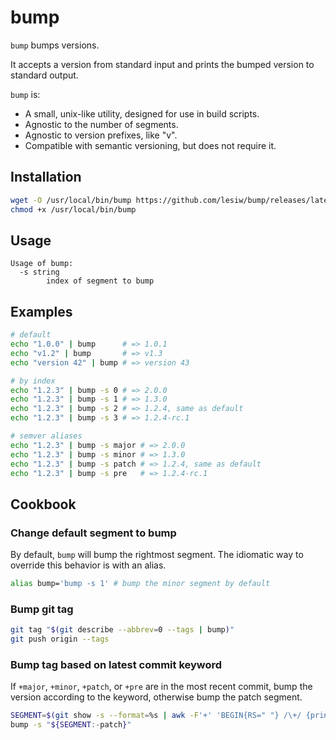 # bump

`bump` bumps versions.

It accepts a version from standard input and prints the bumped version to
standard output.

`bump` is:

* A small, unix-like utility, designed for use in build scripts.
* Agnostic to the number of segments.
* Agnostic to version prefixes, like "v".
* Compatible with semantic versioning, but does not require it.

## Installation

```sh
wget -O /usr/local/bin/bump https://github.com/lesiw/bump/releases/latest/download/bump-$(uname -s)-$(uname -m)
chmod +x /usr/local/bin/bump
```

## Usage

```text
Usage of bump:
  -s string
        index of segment to bump
```

## Examples

```sh
# default
echo "1.0.0" | bump      # => 1.0.1
echo "v1.2" | bump       # => v1.3
echo "version 42" | bump # => version 43

# by index
echo "1.2.3" | bump -s 0 # => 2.0.0
echo "1.2.3" | bump -s 1 # => 1.3.0
echo "1.2.3" | bump -s 2 # => 1.2.4, same as default
echo "1.2.3" | bump -s 3 # => 1.2.4-rc.1

# semver aliases
echo "1.2.3" | bump -s major # => 2.0.0
echo "1.2.3" | bump -s minor # => 1.3.0
echo "1.2.3" | bump -s patch # => 1.2.4, same as default
echo "1.2.3" | bump -s pre   # => 1.2.4-rc.1
```

## Cookbook

### Change default segment to bump

By default, `bump` will bump the rightmost segment. The idiomatic way to
override this behavior is with an alias.

```sh
alias bump='bump -s 1' # bump the minor segment by default
```

### Bump git tag

```sh
git tag "$(git describe --abbrev=0 --tags | bump)"
git push origin --tags
```

### Bump tag based on latest commit keyword

If `+major`, `+minor`, `+patch`, or `+pre` are in the most recent commit, bump
the version according to the keyword, otherwise bump the patch segment.

```sh
SEGMENT=$(git show -s --format=%s | awk -F'+' 'BEGIN{RS=" "} /\+/ {print $2}')
bump -s "${SEGMENT:-patch}"
```
